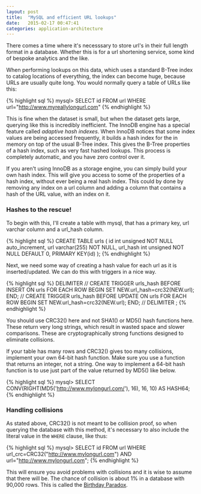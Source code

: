 ```yaml
---
layout: post
title:  "MySQL and efficient URL lookups"
date:   2015-02-17 00:47:41
categories: application-architecture
---
```


There comes a time where it's necesssary to store url's in their full length format in a database. Whether this is for a url shortening service, some kind of bespoke analytics and the like.

When performing lookups on this data, which uses a standard B-Tree index to catalog locations of everything, the index can become huge, because URLs are usually quite long. You would normally query a table of URLs like this:

{% highlight sql %}
mysql> SELECT id FROM url WHERE url="http://www.myreallylongurl.com"
{% endhighlight %}

This is fine when the dataset is small, but when the dataset gets large, querying like this is incredibly inefficient. The InnoDB engine has a special feature called *adaptive hash indexes*. When InnoDB notices that some index values are being accessed frequently, it builds a hash index for the in memory on top of the usual B-Tree index. This gives the B-Tree properties of a hash index, such as very fast hashed lookups. This process is completely automatic, and you have zero control over it.

If you aren't using InnoDB as a storage engine, you can simply build your own hash index. This will give you access to some of the properties of a hash index, without ever being a real hash index. This could by done by removing any index on a url column and adding a column that contains a hash of the URL value, with an index on it.

### Hashes to the rescue!

To begin with this, I'll create a table with mysql, that has a primary key, url varchar column and a url_hash column.
 
{% highlight sql %}
   CREATE TABLE urls (
     id int unsigned NOT NULL auto_increment,
     url varchar(255) NOT NULL,
     url_hash int unsigned NOT NULL DEFAULT 0,
     PRIMARY KEY(id)
   );
{% endhighlight %}

Next, we need some way of creating a hash value for each url as it is inserted/updated. We can do this with triggers in a nice way.

{% highlight sql %}
DELIMITER //
CREATE TRIGGER urls_hash BEFORE INSERT ON urls FOR EACH ROW BEGIN
SET NEW.url_hash=crc32(NEW.url);
END;
//
CREATE TRIGGER urls_hash BEFORE UPDATE ON urls FOR EACH ROW BEGIN
SET NEW.url_hash=crc32(NEW.url);
END;
//
DELIMITER ;
{% endhighlight %}

You should use CRC32() here and not SHA1() or MD5() hash functions here. These return very long strings, which result in wasted space and slower comparisons. These are cryptographically strong functions designed to eliminate collisions.

If your table has many rows and CRC32() gives too many collisions, implement your own 64-bit hash function. Make sure you use a function that returns an integer, not a string. One way to implement a 64-bit hash function is to use just part of the value returned by MD5() like below.

{% highlight sql %}
mysql> SELECT CONV(RIGHT(MD5('http://www.mylongurl.com/'), 16), 16, 10) AS HASH64;
{% endhighlight %}

### Handling collisions

As stated above, CRC32() is not meant to be collision proof, so when querying the database with this method, it's necessary to also include the literal value in the `WHERE` clause, like thus:

{% highlight sql %}
mysql> SELECT id FROM url WHERE url_crc=CRC32("http://www.mylongurl.com") AND url="http://www.mylongurl.com";
{% endhighlight %}

This will ensure you avoid problems with collisions and it is wise to assume that there will be. The chance of collision is about 1% in a database with 90,000 rows. This is called the [Birthday Paradox][birthday].

[birthday]: http://betterexplained.com/articles/understanding-the-birthday-paradox






